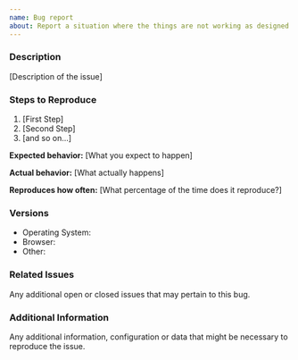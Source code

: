 ```yaml
---
name: Bug report
about: Report a situation where the things are not working as designed
---
```


<!--

Do you want to ask a question? Are you looking for support? The #infrastructure channel in Ad Hoc slack is the best place for getting support.

-->

### Description

[Description of the issue]

### Steps to Reproduce

1. [First Step]
2. [Second Step]
3. [and so on...]

**Expected behavior:** [What you expect to happen]

**Actual behavior:** [What actually happens]

**Reproduces how often:** [What percentage of the time does it reproduce?]

### Versions

- Operating System:
- Browser:
- Other:

### Related Issues

Any additional open or closed issues that may pertain to this bug.

### Additional Information

Any additional information, configuration or data that might be necessary to reproduce the issue.
